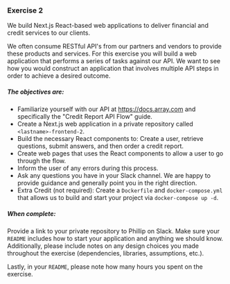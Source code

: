 ### Exercise 2

We build Next.js React-based web applications to deliver financial and credit services to our clients.

We often consume RESTful API's from our partners and vendors to provide these products and services. For this exercise you will build a web application that performs a series of tasks against our API. We want to see how you would construct an application that involves multiple API steps in order to achieve a desired outcome.

##### The objectives are:

- Familiarize yourself with our API at https://docs.array.com and specifically the "Credit Report API Flow" guide.
- Create a Next.js web application in a private repository called `<lastname>-frontend-2`.
- Build the necessary React components to: Create a user, retrieve questions, submit answers, and then order a credit report.
- Create web pages that uses the React components to allow a user to go through the flow.
- Inform the user of any errors during this process.
- Ask any questions you have in your Slack channel. We are happy to provide guidance and generally point you in the right direction.
- Extra Credit (not required): Create a `Dockerfile` and `docker-compose.yml` that allows us to build and start your project via `docker-compose up -d`. 

##### When complete:

Provide a link to your private repository to Phillip on Slack. Make sure your `README` includes how to start your application and anything we should know. Additionally, please include notes on any design choices you made throughout the exercise (dependencies, libraries, assumptions, etc.).

Lastly, in your `README`, please note how many hours you spent on the exercise.